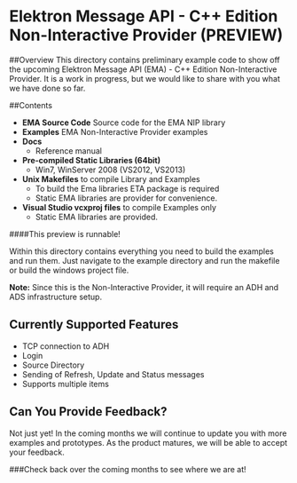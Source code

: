 # Elektron Message API - C++ Edition Non-Interactive Provider (PREVIEW)
 

##Overview
This directory contains preliminary example code to show off the upcoming Elektron Message API (EMA) - C++ Edition Non-Interactive Provider. It is a work in progress, but we would like to share with you what we have done so far. 

##Contents

- **EMA Source Code** Source code for the EMA NIP library
- **Examples** EMA Non-Interactive Provider examples
- **Docs**
  - Reference manual
- **Pre-compiled Static Libraries (64bit)** 
  - Win7, WinServer 2008 (VS2012, VS2013)
- **Unix Makefiles** to compile Library and Examples
	- To build the Ema libraries ETA package is required
	- Static EMA libraries are provider for convenience. 
- **Visual Studio vcxproj files** to compile Examples only
	- Static EMA libraries are provided.


####This preview is runnable!  

Within this directory contains everything you need to build the examples and run them.  Just navigate to the example directory and run the makefile or build the windows project file.

**Note:** Since this is the Non-Interactive Provider, it will require an ADH and ADS infrastructure setup.

## Currently Supported Features
- TCP connection to ADH
- Login
- Source Directory
- Sending of Refresh, Update and Status messages
- Supports multiple items


## Can You Provide Feedback?
Not just yet!  In the coming months we will continue to update you with more examples and prototypes. As the product matures, we will be able to accept your feedback. 

###Check back over the coming months to see where we are at!




